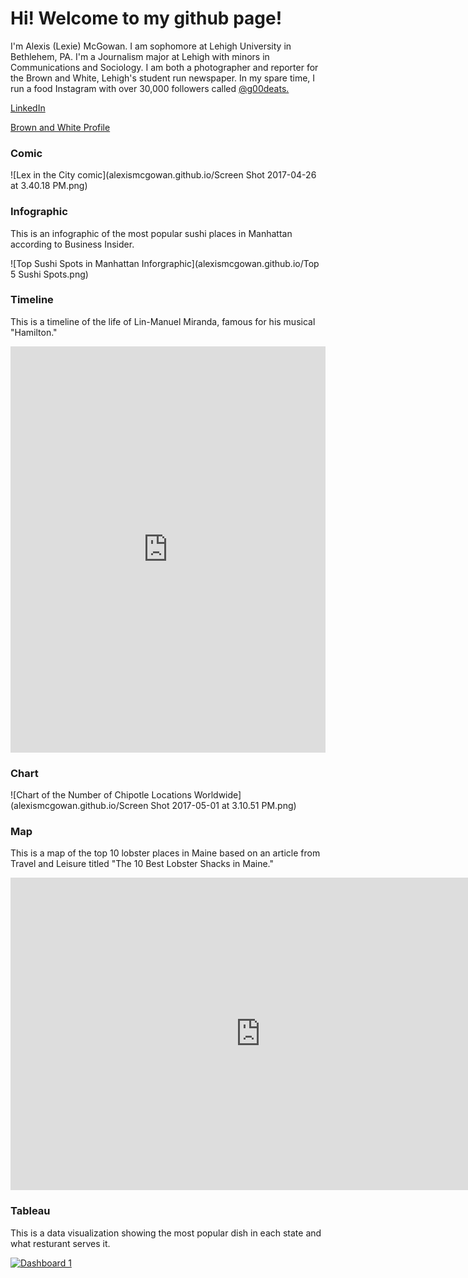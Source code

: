 # Hi! Welcome to my github page!
I'm Alexis (Lexie) McGowan. I am sophomore at Lehigh University in Bethlehem, PA. I'm a Journalism major at Lehigh with minors in Communications and Sociology. I am both a photographer and reporter for the Brown and White, Lehigh's student run newspaper. In my spare time, I run a food Instagram with over 30,000 followers called [@g00deats.](https://www.instagram.com/g00deats/) 

[LinkedIn](https://au.linkedin.com/in/alexis-lexie-mcgowan-ba4194133)

[Brown and White Profile](http://thebrownandwhite.com/author/akm219/) 

### Comic
![Lex in the City comic](alexismcgowan.github.io/Screen Shot 2017-04-26 at 3.40.18 PM.png) 

### Infographic

This is an infographic of the most popular sushi places in Manhattan according to Business Insider.

![Top Sushi Spots in Manhattan Inforgraphic](alexismcgowan.github.io/Top 5 Sushi Spots.png) 

### Timeline

This is a timeline of the life of Lin-Manuel Miranda, famous for his musical "Hamilton."
<iframe src='https://cdn.knightlab.com/libs/timeline3/latest/embed/index.html?source=1SPDc25vrqUz0LHSWd7CXjI6BRCO-dR70A-RcYTBEGPs&font=Default&lang=en&initial_zoom=2&height=650' width='100%' height='650' webkitallowfullscreen mozallowfullscreen allowfullscreen frameborder='0'></iframe>

### Chart 

![Chart of the Number of Chipotle Locations Worldwide](alexismcgowan.github.io/Screen Shot 2017-05-01 at 3.10.51 PM.png)

### Map

This is a map of the top 10 lobster places in Maine based on an article from Travel and Leisure titled "The 10 Best Lobster Shacks in Maine."
<iframe width="800" height="500" scrolling="no" frameborder="no" src="https://fusiontables.google.com/embedviz?q=select+col0+from+1BIbb1p8cXLg7Ft-9gGeayQXto3xpw_8jNAat69gF&amp;viz=MAP&amp;h=false&amp;lat=43.709194604850964&amp;lng=-69.38223091562497&amp;t=1&amp;z=8&amp;l=col0&amp;y=2&amp;tmplt=2&amp;hml=ONE_COL_LAT_LNG"></iframe>


### Tableau 

This is a data visualization showing the most popular dish in each state and what resturant serves it.
<md>
<div class='tableauPlaceholder' id='viz1493314774767' style='position: relative'><noscript><a href='#'><img alt='Dashboard 1 ' src='https:&#47;&#47;public.tableau.com&#47;static&#47;images&#47;5H&#47;5HPPNHG8Z&#47;1_rss.png' style='border: none' /></a></noscript><object class='tableauViz'  style='display:none;'><param name='host_url' value='https%3A%2F%2Fpublic.tableau.com%2F' /> <param name='path' value='shared&#47;5HPPNHG8Z' /> <param name='toolbar' value='yes' /><param name='static_image' value='https:&#47;&#47;public.tableau.com&#47;static&#47;images&#47;5H&#47;5HPPNHG8Z&#47;1.png' /> <param name='animate_transition' value='yes' /><param name='display_static_image' value='yes' /><param name='display_spinner' value='yes' /><param name='display_overlay' value='yes' /><param name='display_count' value='yes' /></object></div>                <script type='text/javascript'>                    var divElement = document.getElementById('viz1493314774767');                    var vizElement = divElement.getElementsByTagName('object')[0];                    vizElement.style.width='1004px';vizElement.style.height='869px';                    var scriptElement = document.createElement('script');                    scriptElement.src = 'https://public.tableau.com/javascripts/api/viz_v1.js';                    vizElement.parentNode.insertBefore(scriptElement, vizElement);                </script>
</md>
